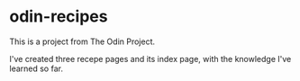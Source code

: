 # odin-recipes

This is a project from The Odin Project.

I've created three recepe pages and its index page, with the knowledge I've learned so far.